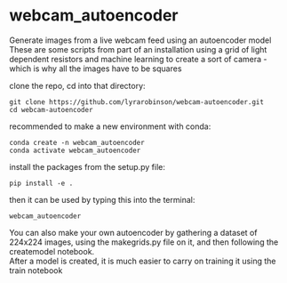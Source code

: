 # webcam_autoencoder
 Generate images from a live webcam feed using an autoencoder model<br>
 These are some scripts from part of an installation using a grid of light dependent resistors and machine learning
 to create a sort of camera - which is why all the images have to be squares


clone the repo, cd into that directory:
```
git clone https://github.com/lyrarobinson/webcam-autoencoder.git
cd webcam-autoencoder
```

recommended to make a new environment with conda:
```
conda create -n webcam_autoencoder
conda activate webcam_autoencoder
```

install the packages from the setup.py file:
```
pip install -e .
```

then it can be used by typing this into the terminal:
```
webcam_autoencoder
```

You can also make your own autoencoder by gathering a dataset of 224x224 images, using the makegrids.py file on it, and then following the createmodel notebook. <br>
After a model is created, it is much easier to carry on training it using the train notebook


